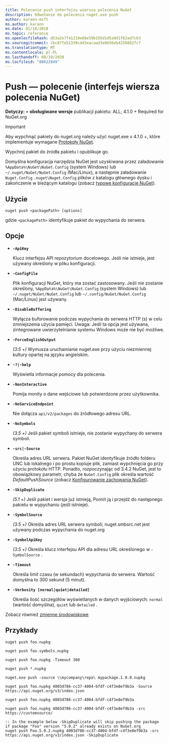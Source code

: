 ```yaml
---
title: Polecenie push interfejsu wiersza polecenia NuGet
description: Odwołanie do polecenia nuget.exe push
author: karann-msft
ms.author: karann
ms.date: 01/18/2018
ms.topic: reference
ms.openlocfilehash: d53a2e7f41219e68e59b195d1d5a9d1f62ad7c63
ms.sourcegitcommit: cbc87fe51330cdd3eacaad3e8656eb4258882fc7
ms.translationtype: MT
ms.contentlocale: pl-PL
ms.lasthandoff: 08/19/2020
ms.locfileid: "88622849"
---
```

# <a name="push-command-nuget-cli"></a>Push — polecenie (interfejs wiersza polecenia NuGet)

**Dotyczy:** &bullet; **obsługiwane wersje** publikacji pakietu: ALL; 4.1.0 + Required for NuGet.org

> [!Important]
> Aby wypchnąć pakiety do nuget.org należy użyć nuget.exe v 4.1.0 +, które implementuje wymagane [Protokoły NuGet](../../api/nuget-protocols.md).

Wypchnij pakiet do źródła pakietu i opublikuje go.

Domyślna konfiguracja narzędzia NuGet jest uzyskiwana przez załadowanie `%AppData%\NuGet\NuGet.Config` (system Windows) lub `~/.nuget/NuGet/NuGet.Config` (Mac/Linux), a następnie załadowanie `Nuget.Config` `.nuget\Nuget.Config` plików z katalogu głównego dysku i zakończenie w bieżącym katalogu (zobacz [typowe konfiguracje NuGet](../../consume-packages/configuring-nuget-behavior.md)).

## <a name="usage"></a>Użycie

```cli
nuget push <packagePath> [options]
```

gdzie `<packagePath>` identyfikuje pakiet do wypychania do serwera.

## <a name="options"></a>Opcje

- **`-ApiKey`**

  Klucz interfejsu API repozytorium docelowego. Jeśli nie istnieje, jest używany określony w pliku konfiguracji.

- **`-ConfigFile`**

  Plik konfiguracji NuGet, który ma zostać zastosowany. Jeśli nie zostanie określony, `%AppData%\NuGet\NuGet.Config` (system Windows) lub `~/.nuget/NuGet/NuGet.Config` lub `~/.config/NuGet/NuGet.Config` (Mac/Linux) jest używany.

- **`-DisableBuffering`**

  Wyłącza buforowanie podczas wypychania do serwera HTTP (s) w celu zmniejszenia użycia pamięci. Uwaga: Jeśli ta opcja jest używana, zintegrowane uwierzytelnianie systemu Windows może nie być możliwe.

- **`-ForceEnglishOutput`**

  *(3.5 +)* Wymusza uruchamianie nuget.exe przy użyciu niezmiennej kultury opartej na języku angielskim.

- **`-?|-help`**

  Wyświetla informacje pomocy dla polecenia.

- **`-NonInteractive`**

  Pomija monity o dane wejściowe lub potwierdzone przez użytkownika.

- **`-NoServiceEndpoint`**

  Nie dołącza `api/v2/packages` do źródłowego adresu URL.

- **`-NoSymbols`**

  *(3.5 +)* Jeśli pakiet symboli istnieje, nie zostanie wypychany do serwera symboli.

- **`-src|-Source`**

  Określa adres URL serwera. Pakiet NuGet identyfikuje źródło folderu UNC lub lokalnego i po prostu kopiuje plik, zamiast wypchnięcia go przy użyciu protokołu HTTP.  Ponadto, rozpoczynając od 3.4.2 NuGet, jest to obowiązkowy parametr, chyba że `NuGet.Config` plik określa wartość *DefaultPushSource* (zobacz [Konfigurowanie zachowania NuGet](../../consume-packages/configuring-nuget-behavior.md)).

- **`-SkipDuplicate`**

  *(5.1 +)* Jeśli pakiet i wersja już istnieją, Pomiń ją i przejdź do następnego pakietu w wypychaniu (jeśli istnieje).

- **`-SymbolSource`**

  *(3.5 +)* Określa adres URL serwera symboli; nuget.smbsrc.net jest używany podczas wypychania do nuget.org

- **`-SymbolApiKey`**

  *(3.5 +)* Określa klucz interfejsu API dla adresu URL określonego w `-SymbolSource` .

- **`-Timeout`**

  Określa limit czasu (w sekundach) wypychania do serwera. Wartość domyślna to 300 sekund (5 minut).

- **`-Verbosity [normal|quiet|detailed]`**

  Określa ilość szczegółów wyświetlanych w danych wyjściowych: `normal` (wartość domyślna), `quiet` lub `detailed` .


Zobacz również [zmienne środowiskowe](cli-ref-environment-variables.md)

## <a name="examples"></a>Przykłady

```cli
nuget push foo.nupkg

nuget push foo.symbols.nupkg

nuget push foo.nupkg -Timeout 360

nuget push *.nupkg

nuget.exe push -source \\mycompany\repo\ mypackage.1.0.0.nupkg

nuget push foo.nupkg 4003d786-cc37-4004-bfdf-c4f3e8ef9b3a -Source https://api.nuget.org/v3/index.json

nuget push foo.nupkg 4003d786-cc37-4004-bfdf-c4f3e8ef9b3a

nuget push foo.nupkg 4003d786-cc37-4004-bfdf-c4f3e8ef9b3a -src https://customsource/

:: In the example below -SkipDuplicate will skip pushing the package if package "Foo" version "5.0.2" already exists on NuGet.org
nuget push Foo.5.0.2.nupkg 4003d786-cc37-4004-bfdf-c4f3e8ef9b3a -src https://api.nuget.org/v3/index.json -SkipDuplicate
```
